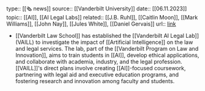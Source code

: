 type:: [[🗞 news]]
source:: [[Vanderbilt University]] 
date:: [[06.11.2023]]
topic:: [[AI]], [[AI Legal Labs]] 
related:: [[J.B. Ruhl]], [[Caitlin Moon]], [[Mark Williams]], [[John Nay]], [[Jules White]], [[Daniel Gervais]] 
url:: [link](https://news.vanderbilt.edu/2023/11/06/vanderbilt-law-school-announces-creation-of-ai-legal-lab/)

- [[Vanderbilt Law School]] has established the [[Vanderbilt AI Legal Lab]] (VAILL) to investigate the impact of [[Artificial Intelligence]] on the law and legal services. The lab, part of the [[Vanderbilt Program on Law and Innovation]], aims to train students in [[AI]], develop ethical applications, and collaborate with academia, industry, and the legal profession. [[VAILL]]'s direct plans involve creating [[AI]]-focused coursework, partnering with legal aid and executive education programs, and fostering research and innovation among faculty and students.